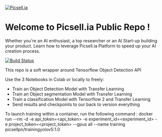 

[![Picsell.ia](https://i.ibb.co/4N8XyQ0/rsz-11rsz-picsellia.png)](https://www.picsellia.com)

# Welcome to Picsell.ia Public Repo !
Whether you're an AI enthusiast, a top researcher or an AI Start-up building your product. Learn how to leverage Picsell.ia Platform to speed up your AI creation process.

[![Build Status](https://travis-ci.org/joemccann/dillinger.svg?branch=master)](https://travis-ci.org/joemccann/dillinger)

This repo is a soft wrapper around Tensorflow Object Detection API 

Use the 3 Notebooks in Colab or locally to freely:

  - Train an Object Detection Model with Transfer Learning
  - Train an Object segmentation Model with Transfer Learning
  - Train a classification Model with Tensorflow 2 and Transfer Learning
  - Send results and checkpoints to our back to version everything

To launch training within a container, run the following command : 
  docker run --rm -d -e api_token=<api_token> -e experiment_id=<experiment_id> -e project_token=<project_token> --gpus all --name training picsellpn/trainingyolov5:1.0
